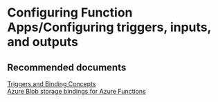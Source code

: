 <properties
	pageTitle="Configuring Function Apps/Configuring triggers, inputs, and outputs"
	description="Configuring Function Apps/Configuring triggers, inputs, and outputs"
	service="microsoft.web"
	resource="functions"
	authors="shrahman"
	displayOrder=""
	selfHelpType="generic"
	supportTopicIds="32518051"
	resourceTags=""
	productPesIds="16072"
	cloudEnvironments="public"
/>

# Configuring Function Apps/Configuring triggers, inputs, and outputs

## **Recommended documents**

[Triggers and Binding Concepts](https://docs.microsoft.com/azure/azure-functions/functions-triggers-bindings)<br>
[Azure Blob storage bindings for Azure Functions](https://docs.microsoft.com/azure/azure-functions/functions-bindings-storage-blob)<br>

